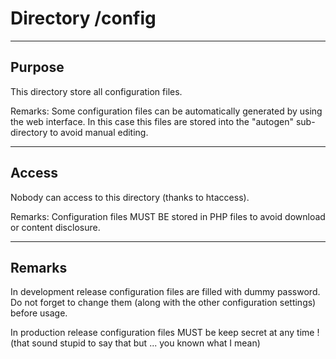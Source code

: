 # Directory /config

---
## Purpose

This directory store all configuration files.

Remarks: Some configuration files can be automatically generated by using the web interface.
In this case this files are stored into the "autogen" sub-directory to avoid manual editing.

---
## Access

Nobody can access to this directory (thanks to htaccess).

Remarks: Configuration files MUST BE stored in PHP files to avoid download or content disclosure.

---
## Remarks

In development release configuration files are filled with dummy password.
Do not forget to change them (along with the other configuration settings) before usage.

In production release configuration files MUST be keep secret at any time !
(that sound stupid to say that but ... you known what I mean)